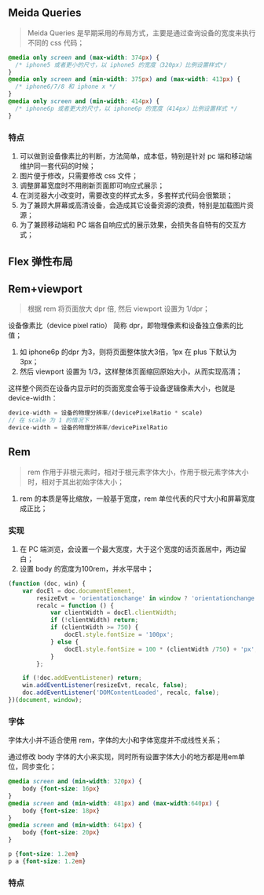 ## Meida Queries

> Meida Queries 是早期采用的布局方式，主要是通过查询设备的宽度来执行不同的 css 代码；

```css
@media only screen and (max-width: 374px) {
  /* iphone5 或者更小的尺寸，以 iphone5 的宽度（320px）比例设置样式*/
}
@media only screen and (min-width: 375px) and (max-width: 413px) {
  /* iphone6/7/8 和 iphone x */
}
@media only screen and (min-width: 414px) {
  /* iphone6p 或者更大的尺寸，以 iphone6p 的宽度（414px）比例设置样式 */
}
```

### 特点

1. 可以做到设备像素比的判断，方法简单，成本低，特别是针对 pc 端和移动端维护同一套代码的时候；
2. 图片便于修改，只需要修改 css 文件；
3. 调整屏幕宽度时不用刷新页面即可响应式展示；
4. 在浏览器大小改变时，需要改变的样式太多，多套样式代码会很繁琐；
5. 为了兼顾大屏幕或高清设备，会造成其它设备资源的浪费，特别是加载图片资源；
6. 为了兼顾移动端和 PC 端各自响应式的展示效果，会损失各自特有的交互方式；

## Flex 弹性布局

## Rem+viewport

> 根据 rem 将页面放大 dpr 倍, 然后 viewport 设置为 1/dpr；

设备像素比（device pixel ratio） 简称 dpr，即物理像素和设备独立像素的比值；

1. 如 iphone6p 的dpr 为3，则将页面整体放大3倍，1px 在 plus 下默认为 3px；
2. 然后 viewport 设置为 1/3，这样整体页面缩回原始大小，从而实现高清；

这样整个网页在设备内显示时的页面宽度会等于设备逻辑像素大小，也就是 device-width：

```javascript
device-width = 设备的物理分辨率/(devicePixelRatio * scale)
// 在 scale 为 1 的情况下
device-width = 设备的物理分辨率/devicePixelRatio
```

## Rem

> rem 作用于非根元素时，相对于根元素字体大小，作用于根元素字体大小时，相对于其出初始字体大小；

1. rem 的本质是等比缩放，一般基于宽度，rem 单位代表的尺寸大小和屏幕宽度成正比；

### 实现

1. 在 PC 端浏览，会设置一个最大宽度，大于这个宽度的话页面居中，两边留白；
2. 设置 body 的宽度为100rem，并水平居中；

```javascript
(function (doc, win) {
    var docEl = doc.documentElement,
        resizeEvt = 'orientationchange' in window ? 'orientationchange' : 'resize',
        recalc = function () {
            var clientWidth = docEl.clientWidth;
            if (!clientWidth) return;
            if (clientWidth >= 750) {
                docEl.style.fontSize = '100px';
            } else {
                docEl.style.fontSize = 100 * (clientWidth /750) + 'px';
            }
        };

    if (!doc.addEventListener) return;
    win.addEventListener(resizeEvt, recalc, false);
    doc.addEventListener('DOMContentLoaded', recalc, false);
})(document, window);
```

### 字体

字体大小并不适合使用 rem，字体的大小和字体宽度并不成线性关系；

通过修改 body 字体的大小来实现，同时所有设置字体大小的地方都是用em单位，同步变化；

```css
@media screen and (min-width: 320px) {
	body {font-size: 16px}
}
@media screen and (min-width: 481px) and (max-width:640px) {
	body {font-size: 18px}
}
@media screen and (min-width: 641px) {
	body {font-size: 20px}
}

p {font-size: 1.2em}
p a {font-size: 1.2em}
```

### 特点